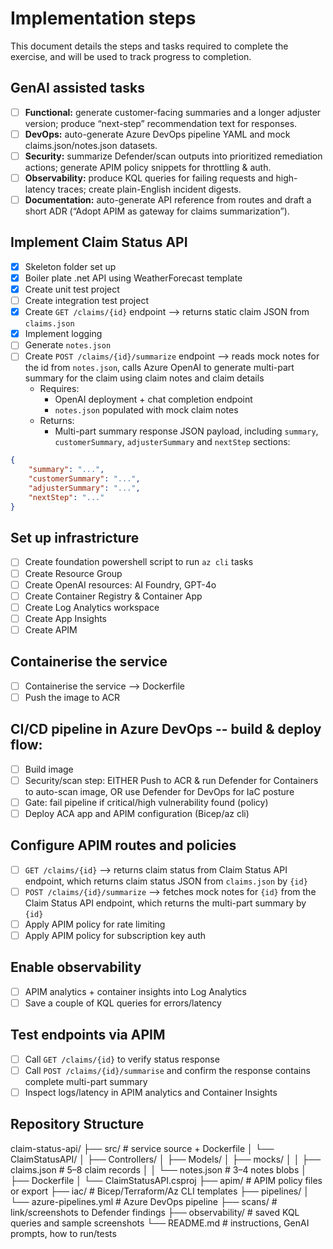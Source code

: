 # Implementation steps
This document details the steps and tasks required to complete the exercise, and will be used to track progress to completion.

## GenAI assisted tasks
- [ ] **Functional:** generate customer-facing summaries and a longer adjuster version; produce “next-step” recommendation text for responses.
- [ ] **DevOps:** auto-generate Azure DevOps pipeline YAML and mock claims.json/notes.json datasets.
- [ ] **Security:** summarize Defender/scan outputs into prioritized remediation actions; generate APIM policy snippets for throttling & auth.
- [ ] **Observability:** produce KQL queries for failing requests and high-latency traces; create plain-English incident digests.
- [ ] **Documentation:** auto-generate API reference from routes and draft a short ADR (“Adopt APIM as gateway for claims summarization”).

## Implement Claim Status API
- [x] Skeleton folder set up
- [x] Boiler plate .net API using WeatherForecast template
- [x] Create unit test project
- [ ] Create integration test project
- [x] Create `GET /claims/{id}` endpoint --> returns static claim JSON from `claims.json`
- [x] Implement logging
- [ ] Generate `notes.json`
- [ ] Create `POST /claims/{id}/summarize` endpoint --> reads mock notes for the id from `notes.json`, calls Azure OpenAI to generate multi-part summary for the claim using claim notes and claim details
    - Requires:
        - OpenAI deployment + chat completion endpoint
        - `notes.json` populated with mock claim notes
    - Returns:
        - Multi-part summary response JSON payload, including `summary`, `customerSummary`, `adjusterSummary` and `nextStep` sections:
```json 
{
    "summary": "...",
    "customerSummary": "...",
    "adjusterSummary": "...",
    "nextStep": "..."
}
```

## Set up infrastricture
- [ ] Create foundation powershell script to run `az cli` tasks
- [ ] Create Resource Group
- [ ] Create OpenAI resources: AI Foundry, GPT-4o
- [ ] Create Container Registry & Container App
- [ ] Create Log Analytics workspace
- [ ] Create App Insights
- [ ] Create APIM

## Containerise the service
- [ ] Containerise the service --> Dockerfile
- [ ] Push the image to ACR

## CI/CD pipeline in Azure DevOps -- build & deploy flow:
- [ ] Build image
- [ ] Security/scan step: EITHER Push to ACR & run Defender for Containers to auto-scan image, OR use Defender for DevOps for IaC posture
- [ ] Gate: fail pipeline if critical/high vulnerability found (policy)
- [ ] Deploy ACA app and APIM configuration (Bicep/az cli)

## Configure APIM routes and policies
- [ ] `GET /claims/{id}` --> returns claim status from Claim Status API endpoint, which returns claim status JSON from `claims.json` by `{id}`
- [ ] `POST /claims/{id}/summarize` --> fetches mock notes for `{id}` from the Claim Status API endpoint, which  returns the multi-part summary by `{id}`
- [ ] Apply APIM policy for rate limiting
- [ ] Apply APIM policy for subscription key auth

## Enable observability
- [ ] APIM analytics + container insights into Log Analytics
- [ ] Save a couple of KQL queries for errors/latency

## Test endpoints via APIM
- [ ] Call `GET /claims/{id}` to verify status response
- [ ] Call `POST /claims/{id}/summarise` and confirm the response contains complete multi-part summary
- [ ] Inspect logs/latency in APIM analytics and Container Insights 

## Repository Structure
claim-status-api/
├── src/                     # service source + Dockerfile
│   └── ClaimStatusAPI/
│       ├── Controllers/
│       ├── Models/
│       ├── mocks/
│       │   ├── claims.json  # 5–8 claim records
│       │   └── notes.json   # 3–4 notes blobs
│       ├── Dockerfile
│       └── ClaimStatusAPI.csproj
├── apim/                    # APIM policy files or export
├── iac/                     # Bicep/Terraform/Az CLI templates
├── pipelines/
│   └── azure-pipelines.yml  # Azure DevOps pipeline
├── scans/                   # link/screenshots to Defender findings
├── observability/           # saved KQL queries and sample screenshots
└── README.md                # instructions, GenAI prompts, how to run/tests